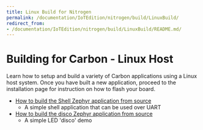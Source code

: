 ```yaml
---
title: Linux Build for Nitrogen
permalink: /documentation/IoTEdition/nitrogen/build/LinuxBuild/
redirect_from:
- /documentation/IoTEdition/nitrogen/build/LinuxBuild/README.md/
---
```

# Building for Carbon - Linux Host

Learn how to setup and build a variety of Carbon applications using a Linux host system. Once you have built a new application, proceed to the installation page for instruction on how to flash your board.

- [How to build the Shell Zephyr application from source](BuildShell.md)
   - A simple shell application that can be used over UART
- [How to build the disco Zephyr application from source](BuildBlinky.md)
   - A simple LED 'disco' demo

